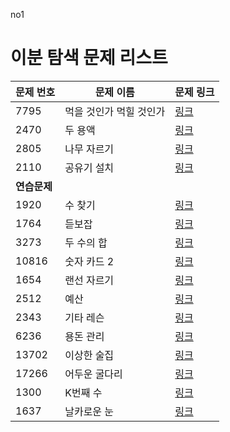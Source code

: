 no1
# 이분 탐색 문제 리스트

|문제 번호|문제 이름|문제 링크|
|---|---|---|
|7795|먹을 것인가 먹힐 것인가|[링크](https://www.acmicpc.net/problem/7795)|
|2470|두 용액|[링크](https://www.acmicpc.net/problem/2470)|
|2805|나무 자르기|[링크](https://www.acmicpc.net/problem/2805)|
|2110|공유기 설치|[링크](https://www.acmicpc.net/problem/2110)|
|**연습문제**|
|1920|수 찾기|[링크](https://www.acmicpc.net/problem/1920)|
|1764|듣보잡|[링크](https://www.acmicpc.net/problem/1764)|
|3273|두 수의 합|[링크](https://www.acmicpc.net/problem/3273)|
|10816|숫자 카드 2|[링크](https://www.acmicpc.net/problem/10816)|
|1654|랜선 자르기|[링크](https://www.acmicpc.net/problem/1654)|
|2512|예산|[링크](https://www.acmicpc.net/problem/2512)|
|2343|기타 레슨|[링크](https://www.acmicpc.net/problem/2343)|
|6236|용돈 관리|[링크](https://www.acmicpc.net/problem/6236)|
|13702|이상한 술집|[링크](https://www.acmicpc.net/problem/13702)|
|17266|어두운 굴다리|[링크](https://www.acmicpc.net/problem/17266)|
|1300|K번째 수|[링크](https://www.acmicpc.net/problem/1300)|
|1637|날카로운 눈|[링크](https://www.acmicpc.net/problem/1637)|
